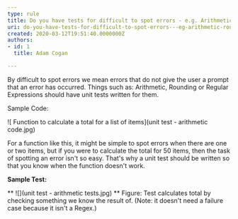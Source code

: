 ```yaml
---
type: rule
title: Do you have tests for difficult to spot errors - e.g. Arithmetic, Rounding, Regular Expressions?
uri: do-you-have-tests-for-difficult-to-spot-errors---eg-arithmetic-rounding-regular-expressions
created: 2020-03-12T19:51:40.0000000Z
authors:
- id: 1
  title: Adam Cogan

---
```


By difficult to spot errors we mean errors that do not give the user a prompt that an error has occurred. Things such as: Arithmetic, Rounding or Regular Expressions should have unit tests written for them.
 
Sample Code:

![ Function to calculate a total for a list of items](unit test - arithmetic code.jpg)

For a function like this, it might be simple to spot errors when there are one or two items, but if you were to calculate the total for 50 items, then the task of spotting an error isn't so easy. That's why a unit test should be written so that you know when the function doesn't work.

**Sample Test:**

**
![](unit test - arithmetic tests.jpg)
**
Figure: Test calculates total by checking something we know the result of. (Note: it doesn't need a failure case because it isn't a Regex.)
